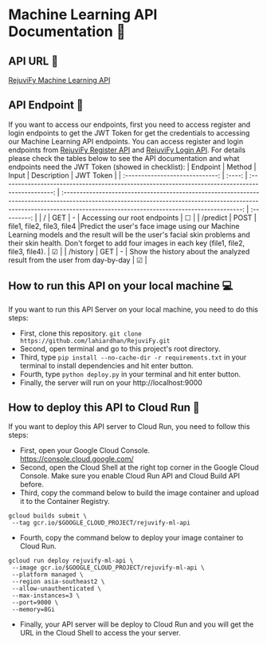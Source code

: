 # Machine Learning API Documentation 🤖

## API URL 🔗
[RejuviFy Machine Learning API](https://rejuvify-ml-prod-cv7zfo7iga-et.a.run.app/)

## API Endpoint 🚪
If you want to access our endpoints, first you need to access register and login endpoints to get the JWT Token for get the credentials to accessing our Machine Learning API endpoints. You can access register and login endpoints from [RejuviFy Register API](https://rejuvify-v1-cv7zfo7iga-et.a.run.app/register) and [RejuviFy Login API](https://rejuvify-v1-cv7zfo7iga-et.a.run.app/login). For details please check the tables below to see the API documentation and what endpoints need the JWT Token (showed in checklist):
|             Endpoint            | Method |                                         Input                                                    |                                          Description                                                                                                                                                                   |  JWT Token  |
| :-----------------------------: | :----: | :----------------------------------------------------------------------------------------------: | :--------------------------------------------------------------------------------------------------------------------------------------------------------------------------------------------------------------------: | :---------: |
|              /                  |  GET   |                                                 -                                                |                                        Accessing our root endpoints                                                                                                                                                    |   &#9744;   |
|          /predict               |  POST  |                                   file1, file2, file3, file4                                     |Predict the user's face image using our Machine Learning models and the result will be the user's facial skin problems and their skin health. Don't forget to add four images in each key (file1, file2, file3, file4). |   &#9745;   |
|          /history               |  GET   |                                                 -                                                |                                 Show the history about the analyzed result from the user from day-by-day                                                                                                               |   &#9745;   |

## How to run this API on your local machine 💻
If you want to run this API Server on your local machine, you need to do this steps:
- First, clone this repository. `git clone https://github.com/lahiardhan/RejuviFy.git`
- Second, open terminal and go to this project's root directory.
- Third, type `pip install --no-cache-dir -r requirements.txt` in your terminal to install dependencies and hit enter button.
- Fourth, type `python deploy.py` in your terminal and hit enter button.
- Finally, the server will run on your http://localhost:9000

## How to deploy this API to Cloud Run 🚀
If you want to deploy this API server to Cloud Run, you need to follow this steps:
- First, open your Google Cloud Console. https://console.cloud.google.com/
- Second, open the Cloud Shell at the right top corner in the Google Cloud Console. Make sure you enable Cloud Run API and Cloud Build API before.
- Third, copy the command below to build the image container and upload it to the Container Registry.
 ```
gcloud builds submit \
  --tag gcr.io/$GOOGLE_CLOUD_PROJECT/rejuvify-ml-api
  ```
- Fourth, copy the command below to deploy your image container to Cloud Run.
 ```
 gcloud run deploy rejuvify-ml-api \
  --image gcr.io/$GOOGLE_CLOUD_PROJECT/rejuvify-ml-api \
  --platform managed \
  --region asia-southeast2 \
  --allow-unauthenticated \
  --max-instances=3 \
  --port=9000 \
  --memory=8Gi
 ```
- Finally, your API server will be deploy to Cloud Run and you will get the URL in the Cloud Shell to access the your server.
